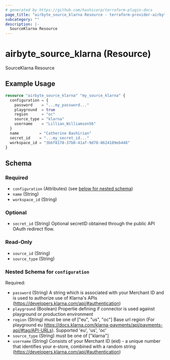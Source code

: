 ```yaml
---
# generated by https://github.com/hashicorp/terraform-plugin-docs
page_title: "airbyte_source_klarna Resource - terraform-provider-airbyte"
subcategory: ""
description: |-
  SourceKlarna Resource
---
```


# airbyte_source_klarna (Resource)

SourceKlarna Resource

## Example Usage

```terraform
resource "airbyte_source_klarna" "my_source_klarna" {
  configuration = {
    password    = "...my_password..."
    playground  = true
    region      = "oc"
    source_type = "klarna"
    username    = "Lillian_Williamson56"
  }
  name         = "Catherine Bashirian"
  secret_id    = "...my_secret_id..."
  workspace_id = "3bbf8178-37b0-41af-9d78-8624189eb448"
}
```

<!-- schema generated by tfplugindocs -->
## Schema

### Required

- `configuration` (Attributes) (see [below for nested schema](#nestedatt--configuration))
- `name` (String)
- `workspace_id` (String)

### Optional

- `secret_id` (String) Optional secretID obtained through the public API OAuth redirect flow.

### Read-Only

- `source_id` (String)
- `source_type` (String)

<a id="nestedatt--configuration"></a>
### Nested Schema for `configuration`

Required:

- `password` (String) A string which is associated with your Merchant ID and is used to authorize use of Klarna's APIs (https://developers.klarna.com/api/#authentication)
- `playground` (Boolean) Propertie defining if connector is used against playground or production environment
- `region` (String) must be one of ["eu", "us", "oc"]
Base url region (For playground eu https://docs.klarna.com/klarna-payments/api/payments-api/#tag/API-URLs). Supported 'eu', 'us', 'oc'
- `source_type` (String) must be one of ["klarna"]
- `username` (String) Consists of your Merchant ID (eid) - a unique number that identifies your e-store, combined with a random string (https://developers.klarna.com/api/#authentication)


